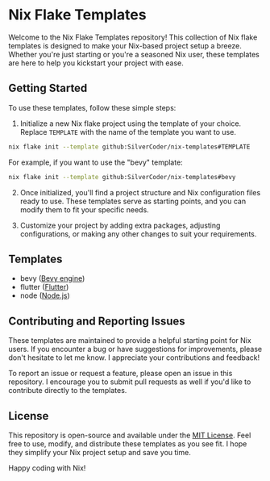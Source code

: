 # Nix Flake Templates

Welcome to the Nix Flake Templates repository! This collection of Nix flake templates is designed to make your Nix-based project setup a breeze. Whether you're just starting or you're a seasoned Nix user, these templates are here to help you kickstart your project with ease.

## Getting Started

To use these templates, follow these simple steps:

1. Initialize a new Nix flake project using the template of your choice. Replace `TEMPLATE` with the name of the template you want to use.

```bash
nix flake init --template github:SilverCoder/nix-templates#TEMPLATE
```

For example, if you want to use the "bevy" template:

```bash
nix flake init --template github:SilverCoder/nix-templates#bevy
```

2. Once initialized, you'll find a project structure and Nix configuration files ready to use. These templates serve as starting points, and you can modify them to fit your specific needs.

3. Customize your project by adding extra packages, adjusting configurations, or making any other changes to suit your requirements.

## Templates

- bevy ([Bevy engine](https://bevyengine.org/))
- flutter ([Flutter](https://flutter.dev/))
- node ([Node.js](https://nodejs.org))

## Contributing and Reporting Issues

These templates are maintained to provide a helpful starting point for Nix users. If you encounter a bug or have suggestions for improvements, please don't hesitate to let me know. I appreciate your contributions and feedback!

To report an issue or request a feature, please open an issue in this repository. I encourage you to submit pull requests as well if you'd like to contribute directly to the templates.

## License

This repository is open-source and available under the [MIT License](LICENSE). Feel free to use, modify, and distribute these templates as you see fit. I hope they simplify your Nix project setup and save you time.

Happy coding with Nix!
